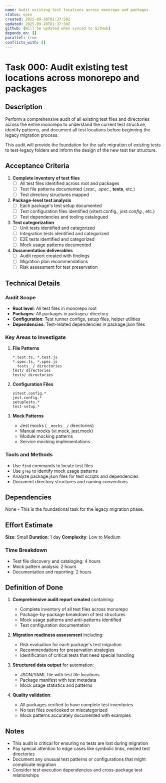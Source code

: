 ```yaml
---
name: Audit existing test locations across monorepo and packages
status: open
created: 2025-09-20T01:37:50Z
updated: 2025-09-20T01:37:50Z
github: [Will be updated when synced to GitHub]
depends_on: []
parallel: true
conflicts_with: []
---
```


# Task 000: Audit existing test locations across monorepo and packages

## Description

Perform a comprehensive audit of all existing test files and directories across
the entire monorepo to understand the current test structure, identify patterns,
and document all test locations before beginning the legacy migration process.

This audit will provide the foundation for the safe migration of existing tests
to test-legacy folders and inform the design of the new test tier structure.

## Acceptance Criteria

1. **Complete inventory of test files**
   - [ ] All test files identified across root and packages
   - [ ] Test file patterns documented (_.test._, _.spec._, **tests**, etc.)
   - [ ] Test directory structures mapped

2. **Package-level test analysis**
   - [ ] Each package's test setup documented
   - [ ] Test configuration files identified (vitest.config._, jest.config._,
         etc.)
   - [ ] Test dependencies and tooling catalogued

3. **Test categorization**
   - [ ] Unit tests identified and categorized
   - [ ] Integration tests identified and categorized
   - [ ] E2E tests identified and categorized
   - [ ] Mock usage patterns documented

4. **Documentation deliverables**
   - [ ] Audit report created with findings
   - [ ] Migration plan recommendations
   - [ ] Risk assessment for test preservation

## Technical Details

### Audit Scope

- **Root level**: All test files in monorepo root
- **Packages**: All packages in `packages/` directory
- **Configuration**: Test runner configs, setup files, helper utilities
- **Dependencies**: Test-related dependencies in package.json files

### Key Areas to Investigate

1. **File Patterns**

   ```
   *.test.ts, *.test.js
   *.spec.ts, *.spec.js
   __tests__/ directories
   test/ directories
   tests/ directories
   ```

2. **Configuration Files**

   ```
   vitest.config.*
   jest.config.*
   setupTests.*
   test-setup.*
   ```

3. **Mock Patterns**
   - Jest mocks (`__mocks__/` directories)
   - Manual mocks (vi.mock, jest.mock)
   - Module mocking patterns
   - Service mocking implementations

### Tools and Methods

- Use `find` commands to locate test files
- Use `grep` to identify mock usage patterns
- Analyze package.json files for test scripts and dependencies
- Document directory structures and naming conventions

## Dependencies

None - This is the foundational task for the legacy migration phase.

## Effort Estimate

**Size**: Small **Duration**: 1 day **Complexity**: Low to Medium

### Time Breakdown

- Test file discovery and cataloging: 4 hours
- Mock pattern analysis: 2 hours
- Documentation and reporting: 2 hours

## Definition of Done

1. **Comprehensive audit report created** containing:
   - Complete inventory of all test files across monorepo
   - Package-by-package breakdown of test structures
   - Mock usage patterns and anti-patterns identified
   - Test configuration documentation

2. **Migration readiness assessment** including:
   - Risk evaluation for each package's test migration
   - Recommendations for preservation strategies
   - Identification of critical tests that need special handling

3. **Structured data output** for automation:
   - JSON/YAML file with test file locations
   - Package manifest with test metadata
   - Mock usage statistics and patterns

4. **Quality validation**:
   - All packages verified to have complete test inventories
   - No test files overlooked or miscategorized
   - Mock patterns accurately documented with examples

## Notes

- This audit is critical for ensuring no tests are lost during migration
- Pay special attention to edge cases like symbolic links, nested test
  directories
- Document any unusual test patterns or configurations that might complicate
  migration
- Consider test execution dependencies and cross-package test relationships
